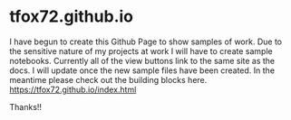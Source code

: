 # tfox72.github.io

I have begun to create this Github Page to show samples of work. Due to the sensitive nature of my projects at work I will have to create sample notebooks. Currently all of the view buttons link to the same site as the docs. I will update once the new sample files have been created. In the meantime please check out the building blocks here. https://tfox72.github.io/index.html

Thanks!!
